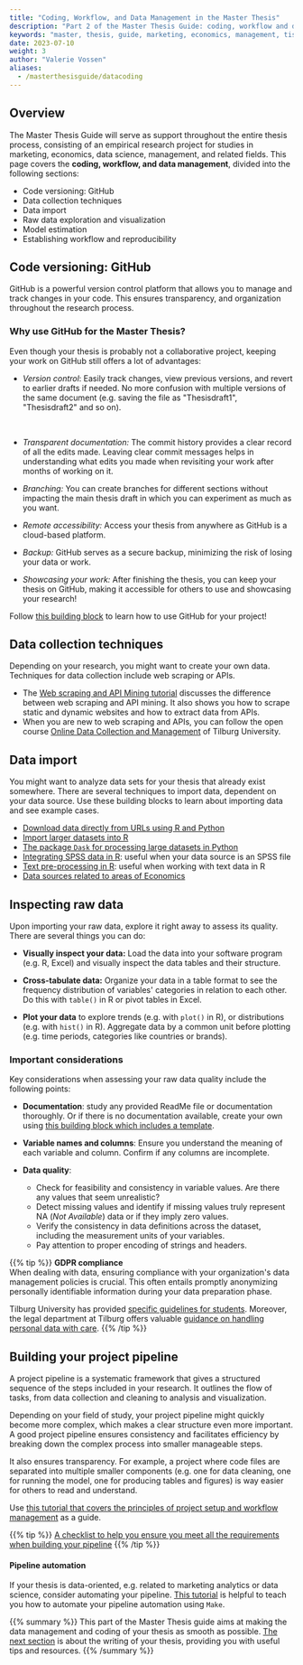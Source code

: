 ```yaml
---
title: "Coding, Workflow, and Data Management in the Master Thesis"
description: "Part 2 of the Master Thesis Guide: coding, workflow and data management as the core foundation of your research."
keywords: "master, thesis, guide, marketing, economics, management, tisem, research, guidance, preparation, question, proposal, skills, resources"
date: 2023-07-10
weight: 3
author: "Valerie Vossen"
aliases:
  - /masterthesisguide/datacoding
---
```


## Overview

The Master Thesis Guide will serve as support throughout the entire thesis process, consisting of an empirical research project for studies in marketing, economics, data science, management, and related fields. This page covers the **coding, workflow, and data management**, divided into the following sections:

- Code versioning: GitHub
- Data collection techniques
- Data import
- Raw data exploration and visualization
- Model estimation
- Establishing workflow and reproducibility

## Code versioning: GitHub

GitHub is a powerful version control platform that allows you to manage and track changes in your code. This ensures transparency, and organization throughout the research process. 

### Why use GitHub for the Master Thesis?

Even though your thesis is probably not a collaborative project, keeping your work on GitHub still offers a lot of advantages:

- *Version control*: Easily track changes, view previous versions, and revert to earlier drafts if needed. No more confusion with multiple versions of the same document (e.g. saving the file as "Thesisdraft1", "Thesisdraft2" and so on). 
<br>

- *Transparent documentation:* The commit history provides a clear record of all the edits made. Leaving clear commit messages helps in understanding what edits you made when revisiting your work after months of working on it. 

- *Branching:* You can create branches for different sections without impacting the main thesis draft in which you can experiment as much as you want.  

- *Remote accessibility:* Access your thesis from anywhere as GitHub is a cloud-based platform.

- *Backup:* GitHub serves as a secure backup, minimizing the risk of losing your data or work.  

- *Showcasing your work:* After finishing the thesis, you can keep your thesis on GitHub, making it accessible for others to use and showcasing your research!

Follow [this building block](/share/data) to learn how to use GitHub for your project!

## Data collection techniques

Depending on your research, you might want to create your own data. Techniques for data collection include web scraping or APIs. 
- The [Web scraping and API Mining tutorial](/learn/web-scraping-and-api-mining) discusses the difference between web scraping and API mining. It also shows you how to scrape static and dynamic websites and how to extract data from APIs. 
- When you are new to web scraping and APIs, you can follow the open course [Online Data Collection and Management](https://odcm.hannesdatta.com/) of Tilburg University. 

## Data import

You might want to analyze data sets for your thesis that already exist somewhere. There are several techniques to import data, dependent on your data source. Use these building blocks to learn about importing data and see example cases.

- [Download data directly from URLs using R and Python](/store/data)
- [Import larger datasets into R](/import/large-datsets)
- [The package `Dask` for processing large datasets in Python](/import/large-datsets-python)
- [Integrating SPSS data in R](building-blocks/prepare-your-data-for-analysis/data-preparation/spss-files-in-R): useful when your data source is an SPSS file
- [Text pre-processing in R](/building-blocks/prepare-your-data-for-analysis/data-preparation/text-preprocessing): useful when working with text data in R
- [Data sources related to areas of Economics](/research/datasources)

## Inspecting raw data

Upon importing your raw data, explore it right away to assess its quality. There are several things you can do:

- **Visually inspect your data:** Load the data into your software program (e.g. R, Excel) and visually inspect the data tables and their structure. 

- **Cross-tabulate data:** Organize your data in a table format to see the frequency distribution of variables' categories in relation to each other. Do this with `table()` in R or pivot tables in Excel.

- **Plot your data** to explore trends (e.g. with `plot()` in R), or distributions (e.g. with `hist()` in R). Aggregate data by a common unit before plotting (e.g. time periods, categories like countries or brands).


### Important considerations

Key considerations when assessing your raw data quality include the following points:

- **Documentation**: study any provided ReadMe file or documentation thoroughly. Or if there is no documentation available, create your own using [this building block which includes a template](/document/new-data).

- **Variable names and columns**: Ensure you understand the meaning of each variable and column. Confirm if any columns are incomplete.

- **Data quality**: 
    - Check for feasibility and consistency in variable values. Are there any values that seem unrealistic?
    - Detect missing values and identify if missing values truly represent NA (*Not Available*) data or if they imply zero values. 
    - Verify the consistency in data definitions across the dataset, including the measurement units of your variables.
    - Pay attention to proper encoding of strings and headers.

{{% tip %}}
**GDPR compliance**
<br>
When dealing with data, ensuring compliance with your organization's data management policies is crucial. This often entails promptly anonymizing personally identifiable information during your data preparation phase. 

Tilburg University has provided [specific guidelines for students](https://www.tilburguniversity.edu/sites/default/files/download/Student%20research%20and%20personal%20data%20in%20your%20research.pdf). Moreover, the legal department at Tilburg offers valuable [guidance on handling personal data with care](https://www.tilburguniversity.edu/about/conduct-and-integrity/privacy-and-security/careful-handling-personal-data).
{{% /tip %}}

## Building your project pipeline 

A project pipeline is a systematic framework that gives a structured sequence of the steps included in your research. It outlines the flow of tasks, from data collection and cleaning to analysis and visualization. 

Depending on your field of study, your project pipeline might quickly become more complex, which makes a clear structure even more important. A good project pipeline ensures consistency and facilitates efficiency by breaking down the complex process into smaller manageable steps. 

It also ensures transparency. For example, a project where code files are separated into multiple smaller components (e.g. one for data cleaning, one for running the model, one for producing tables and figures) is way easier for others to read and understand.

Use [this tutorial that covers the principles of project setup and workflow management](/learn/project-setup) as a guide. 

{{% tip %}}
[A checklist to help you ensure you meet all the requirements when building your pipeline](/tutorials/project-management/principles-of-project-setup-and-workflow-management/checklist)
{{% /tip %}}

#### Pipeline automation
If your thesis is data-oriented, e.g. related to marketing analytics or data science, consider automating your pipeline. [This tutorial](/practice/pipeline-automation) is helpful to teach you how to automate your pipeline automation using `Make`.

{{% summary %}}
This part of the Master Thesis guide aims at making the data management and coding of your thesis as smooth as possible. [The next section](/masterthesisguide/writing) is about the writing of your thesis, providing you with useful tips and resources. 
{{% /summary %}}